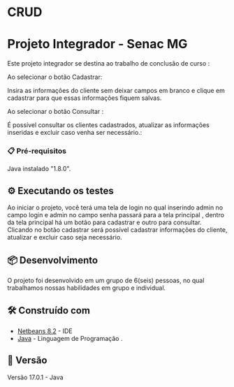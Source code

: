 # CRUD

# Projeto Integrador - Senac MG

Este projeto integrador se destina ao trabalho de conclusão de curso :

Ao selecionar o botão Cadastrar:

Insira as informações do cliente sem deixar campos em branco e clique em cadastrar para que essas informações fiquem salvas.


Ao selecionar o botão Consultar :

É possível consultar os clientes cadastrados, atualizar as informações inseridas e excluir caso venha ser necessário.:


### 📋 Pré-requisitos

Java instalado "1.8.0".


## ⚙️ Executando os testes

Ao iniciar o projeto, você terá uma tela de login no qual inserindo admin no campo login e admin no campo senha passará para a tela principal , dentro da tela principal há um botão para cadastrar e outro para consultar. Clicando no botão cadastrar será possível cadastrar informações do cliente, atualizar e excluir caso seja necessário.


## 📦 Desenvolvimento

O projeto foi desenvolvido em um grupo de 6(seis) pessoas, no qual trabalhamos nossas habilidades em grupo e individual.


## 🛠️ Construído com

* [Netbeans 8.2](https://www.freesoftwarefiles.com/development/netbeans-ide-8-2-free-download/) - IDE
* [Java](https://www.oracle.com/java/technologies/javase/jdk17-archive-downloads.html) - Linguagem de Programação
.

## 📌 Versão

Versão 17.0.1 - Java 
